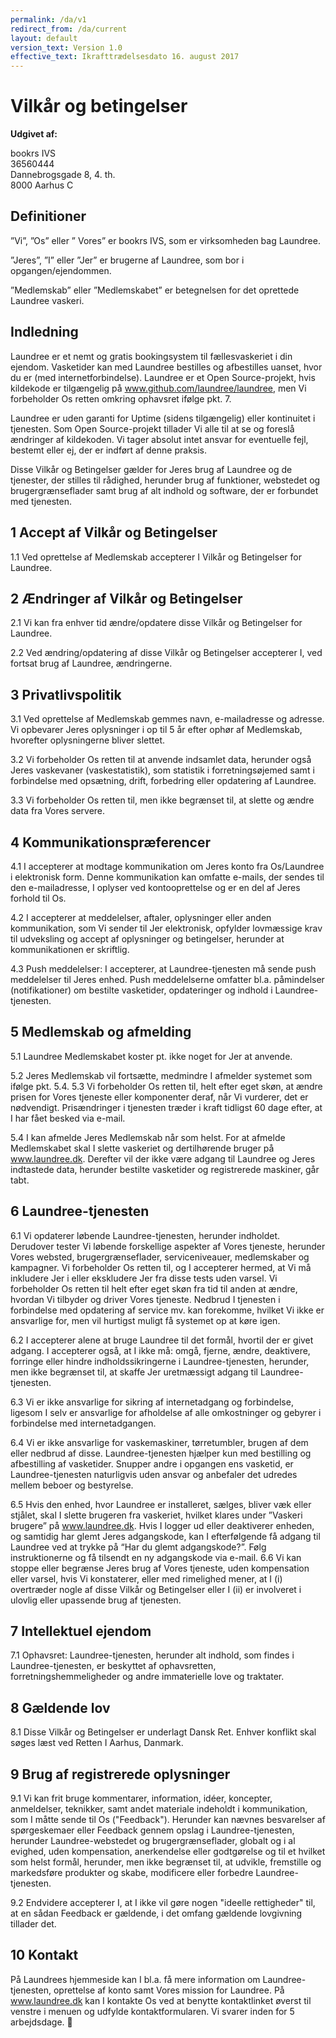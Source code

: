 ```yaml
---
permalink: /da/v1
redirect_from: /da/current
layout: default
version_text: Version 1.0
effective_text: Ikrafttrædelsesdato 16. august 2017
---
```


# Vilkår og betingelser

**Udgivet af:**

bookrs IVS<br />
36560444<br />
Dannebrogsgade 8, 4. th.<br />
8000 Aarhus C

## Definitioner

”Vi”, ”Os” eller ” Vores” er bookrs IVS, som er virksomheden bag Laundree.

”Jeres”, ”I” eller ”Jer” er brugerne af Laundree, som bor i opgangen/ejendommen.

”Medlemskab” eller ”Medlemskabet” er betegnelsen for det oprettede Laundree vaskeri.

## Indledning

Laundree er et nemt og gratis bookingsystem til fællesvaskeriet i din ejendom. Vasketider kan med Laundree bestilles og afbestilles uanset, hvor du er (med internetforbindelse). Laundree er et Open Source-projekt, hvis kildekode er tilgængelig på www.github.com/laundree/laundree, men Vi forbeholder Os retten omkring ophavsret ifølge pkt. 7.

Laundree er uden garanti for Uptime (sidens tilgængelig) eller kontinuitet i tjenesten. Som Open Source-projekt tillader Vi alle til at se og foreslå ændringer af kildekoden. Vi tager absolut intet ansvar for eventuelle fejl, bestemt eller ej, der er indført af denne praksis.

Disse Vilkår og Betingelser gælder for Jeres brug af Laundree og de tjenester, der stilles til rådighed, herunder brug af funktioner, webstedet og brugergrænseflader samt brug af alt indhold og software, der er forbundet med tjenesten.

## 1 Accept af Vilkår og Betingelser

1.1 Ved oprettelse af Medlemskab accepterer I Vilkår og Betingelser for Laundree.

## 2 Ændringer af Vilkår og Betingelser

2.1 Vi kan fra enhver tid ændre/opdatere disse Vilkår og Betingelser for Laundree.

2.2 Ved ændring/opdatering af disse Vilkår og Betingelser accepterer I, ved fortsat brug af Laundree, ændringerne.

## 3 Privatlivspolitik

3.1 Ved oprettelse af Medlemskab gemmes navn, e-mailadresse og adresse. Vi opbevarer Jeres oplysninger i op til 5 år efter ophør af Medlemskab, hvorefter oplysningerne bliver slettet.

3.2 Vi forbeholder Os retten til at anvende indsamlet data, herunder også Jeres vaskevaner (vaskestatistik), som statistik i forretningsøjemed samt i forbindelse med opsætning, drift, forbedring eller opdatering af Laundree.

3.3 Vi forbeholder Os retten til, men ikke begrænset til, at slette og ændre data fra Vores servere.

## 4 Kommunikationspræferencer

4.1 I accepterer at modtage kommunikation om Jeres konto fra Os/Laundree i elektronisk form. Denne kommunikation kan omfatte e-mails, der sendes til den e-mailadresse, I oplyser ved kontooprettelse og er en del af Jeres forhold til Os.

4.2 I accepterer at meddelelser, aftaler, oplysninger eller anden kommunikation, som Vi sender til Jer elektronisk, opfylder lovmæssige krav til udveksling og accept af oplysninger og betingelser, herunder at kommunikationen er skriftlig.

4.3 Push meddelelser: I accepterer, at Laundree-tjenesten må sende push meddelelser til Jeres enhed. Push meddelelserne omfatter bl.a. påmindelser (notifikationer) om bestilte vasketider, opdateringer og indhold i Laundree-tjenesten.

## 5 Medlemskab og afmelding

5.1 Laundree Medlemskabet koster pt. ikke noget for Jer at anvende.

5.2 Jeres Medlemskab vil fortsætte, medmindre I afmelder systemet som ifølge pkt. 5.4.
5.3 Vi forbeholder Os retten til, helt efter eget skøn, at ændre prisen for Vores tjeneste eller komponenter deraf, når Vi vurderer, det er nødvendigt. Prisændringer i tjenesten træder i kraft tidligst 60 dage efter, at I har fået besked via e-mail.

5.4 I kan afmelde Jeres Medlemskab når som helst. For at afmelde Medlemskabet skal I slette vaskeriet og dertilhørende bruger på www.laundree.dk. Derefter vil der ikke være adgang til Laundree og Jeres indtastede data, herunder bestilte vasketider og registrerede maskiner, går tabt.

## 6 Laundree-tjenesten

6.1 Vi opdaterer løbende Laundree-tjenesten, herunder indholdet. Derudover tester Vi løbende forskellige aspekter af Vores tjeneste, herunder Vores websted, brugergrænseflader, serviceniveauer, medlemskaber og kampagner. Vi forbeholder Os retten til, og I accepterer hermed, at Vi må inkludere Jer i eller ekskludere Jer fra disse tests uden varsel. Vi forbeholder Os retten til helt efter eget skøn fra tid til anden at ændre, hvordan Vi tilbyder og driver Vores tjeneste. Nedbrud I tjenesten i forbindelse med opdatering af service mv. kan forekomme, hvilket Vi ikke er ansvarlige for, men vil hurtigst muligt få systemet op at køre igen.

6.2 I accepterer alene at bruge Laundree til det formål, hvortil der er givet adgang. I accepterer også, at I ikke må: omgå, fjerne, ændre, deaktivere, forringe eller hindre indholdssikringerne i Laundree-tjenesten, herunder, men ikke begrænset til, at skaffe Jer uretmæssigt adgang til Laundree-tjenesten.

6.3 Vi er ikke ansvarlige for sikring af internetadgang og forbindelse, ligesom I selv er ansvarlige for afholdelse af alle omkostninger og gebyrer i forbindelse med internetadgangen.

6.4 Vi er ikke ansvarlige for vaskemaskiner, tørretumbler, brugen af dem eller nedbrud af disse. Laundree-tjenesten hjælper kun med bestilling og afbestilling af vasketider. Snupper andre i opgangen ens vasketid, er Laundree-tjenesten naturligvis uden ansvar og anbefaler det udredes mellem beboer og bestyrelse.

6.5 Hvis den enhed, hvor Laundree er installeret, sælges, bliver væk eller stjålet, skal I slette brugeren fra vaskeriet, hvilket klares under ”Vaskeri brugere” på www.laundree.dk. Hvis I logger ud eller deaktiverer enheden, og samtidig har glemt Jeres adgangskode, kan I efterfølgende få adgang til Laundree ved at trykke på “Har du glemt adgangskode?”. Følg instruktionerne og få tilsendt en ny adgangskode via e-mail.
6.6 Vi kan stoppe eller begrænse Jeres brug af Vores tjeneste, uden kompensation eller varsel, hvis Vi konstaterer, eller med rimelighed mener, at I (i) overtræder nogle af disse Vilkår og Betingelser eller I (ii) er involveret i ulovlig eller upassende brug af tjenesten.

## 7 Intellektuel ejendom

7.1 Ophavsret: Laundree-tjenesten, herunder alt indhold, som findes i Laundree-tjenesten, er beskyttet af ophavsretten, forretningshemmeligheder og andre immaterielle love og traktater.

## 8 Gældende lov

8.1 Disse Vilkår og Betingelser er underlagt Dansk Ret. Enhver konflikt skal søges læst ved Retten I Aarhus, Danmark.

## 9 Brug af registrerede oplysninger  

9.1 Vi kan frit bruge kommentarer, information, idéer, koncepter, anmeldelser, teknikker, samt andet materiale indeholdt i kommunikation, som I måtte sende til Os ("Feedback"). Herunder kan nævnes besvarelser af spørgeskemaer eller Feedback gennem opslag i Laundree-tjenesten, herunder Laundree-webstedet og brugergrænseflader, globalt og i al evighed, uden kompensation, anerkendelse eller godtgørelse og til et hvilket som helst formål, herunder, men ikke begrænset til, at udvikle, fremstille og markedsføre produkter og skabe, modificere eller forbedre Laundree-tjenesten.

9.2 Endvidere accepterer I, at I ikke vil gøre nogen "ideelle rettigheder" til, at en sådan Feedback er gældende, i det omfang gældende lovgivning tillader det.

## 10 Kontakt

På Laundrees hjemmeside kan I bl.a. få mere information om Laundree-tjenesten, oprettelse af konto samt Vores mission for Laundree. På www.laundree.dk kan I kontakte Os ved at benytte kontaktlinket øverst til venstre i menuen og udfylde kontaktformularen. Vi svarer inden for 5 arbejdsdage.

